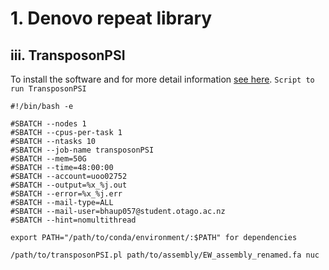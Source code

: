 # 1. Denovo repeat library
## iii. TransposonPSI
To install the software and for more detail information [see here](http://transposonpsi.sourceforge.net/).
`Script to run TransposonPSI`
```
#!/bin/bash -e

#SBATCH --nodes 1
#SBATCH --cpus-per-task 1
#SBATCH --ntasks 10
#SBATCH --job-name transposonPSI
#SBATCH --mem=50G
#SBATCH --time=48:00:00
#SBATCH --account=uoo02752
#SBATCH --output=%x_%j.out
#SBATCH --error=%x_%j.err
#SBATCH --mail-type=ALL
#SBATCH --mail-user=bhaup057@student.otago.ac.nz
#SBATCH --hint=nomultithread

export PATH="/path/to/conda/environment/:$PATH" for dependencies

/path/to/transposonPSI.pl path/to/assembly/EW_assembly_renamed.fa nuc
```
